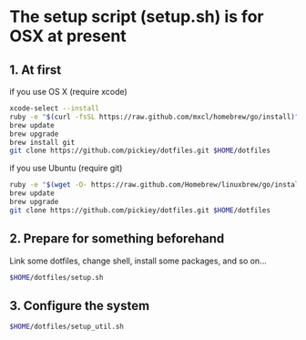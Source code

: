 # The setup script (setup.sh) is for OSX at present

## 1. At first
if you use OS X (require xcode)
``` sh
xcode-select --install
ruby -e "$(curl -fsSL https://raw.github.com/mxcl/homebrew/go/install)"
brew update
brew upgrade
brew install git
git clone https://github.com/pickiey/dotfiles.git $HOME/dotfiles
```

if you use Ubuntu (require git)
``` sh
ruby -e "$(wget -O- https://raw.github.com/Homebrew/linuxbrew/go/install)"
brew update
brew upgrade
git clone https://github.com/pickiey/dotfiles.git $HOME/dotfiles
```

## 2. Prepare for something beforehand
Link some dotfiles, change shell, install some packages, and so on...
``` sh
$HOME/dotfiles/setup.sh
```

## 3. Configure the system
``` sh
$HOME/dotfiles/setup_util.sh
```
